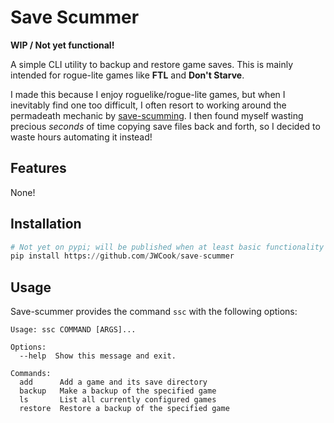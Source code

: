 # Save Scummer
**WIP / Not yet functional!**

A simple CLI utility to backup and restore game saves.
This is mainly intended for rogue-lite games like **FTL** and **Don't Starve**.

I made this because I enjoy roguelike/rogue-lite games, but when I inevitably find one too difficult,
I often resort to working around the permadeath mechanic by
[save-scumming](https://tvtropes.org/pmwiki/pmwiki.php/Main/SaveScumming).
I then found myself wasting precious _seconds_ of time copying save files back and forth,
so I decided to waste hours automating it instead!

## Features
None!

## Installation
```python
# Not yet on pypi; will be published when at least basic functionality is working 
pip install https://github.com/JWCook/save-scummer
```

## Usage
Save-scummer provides the command `ssc` with the following options:

```
Usage: ssc COMMAND [ARGS]...

Options:
  --help  Show this message and exit.

Commands:
  add      Add a game and its save directory
  backup   Make a backup of the specified game
  ls       List all currently configured games
  restore  Restore a backup of the specified game
```

